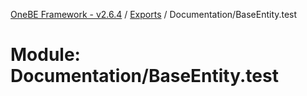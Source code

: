 [OneBE Framework - v2.6.4](../README.md) / [Exports](../modules.md) / Documentation/BaseEntity.test

# Module: Documentation/BaseEntity.test
